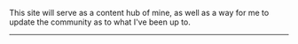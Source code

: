 This site will serve as a content hub of mine, as well as a way for me to update the community as to what I've been up to.

-----

